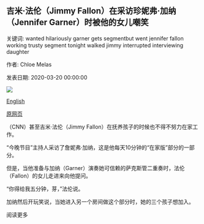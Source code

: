 ## 吉米·法伦（Jimmy Fallon）在采访珍妮弗·加纳（Jennifer Garner）时被他的女儿嘲笑

关键词: wanted hilariously garner gets segmentbut went jennifer fallon working trusty segment tonight walked jimmy interrupted interviewing daughter

作者: Chloe Melas

发表日期: 2020-03-20 00:00:00

![](https://cdn.cnn.com/cnnnext/dam/assets/200320150541-jimmy-fallon-jennifer-garner-split-super-tease.jpg)

[English](Jimmy%20Fallon%20gets%20hilariously%20interrupted%20by%20his%20daughter%20while%20interviewing%20Jennifer%20Garner.md)

[原网页](https://edition.cnn.com/2020/03/20/entertainment/jimmy-fallon-jennifer-garner-tonight-show-video-trnd/index.html)

（CNN）甚至吉米·法伦（Jimmy Fallon）在抚养孩子的时候也不得不努力在家工作。

“今晚节目”主持人采访了詹妮弗·加纳，这是他每天10分钟的“在家版”部分的一部分。

但是，当他准备与加纳（Garner）演奏她可信赖的萨克斯管二重奏时，法伦（Fallon）的女儿走进来向他提问。

“你得给我五分钟，芽，”法伦说。

加纳然后开玩笑说，当她进入另一个房间做这个部分时，她的三个孩子想加入。

阅读更多